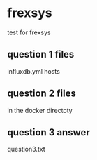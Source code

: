 # frexsys
test for frexsys
## question 1 files
influxdb.yml
hosts
## question 2 files
in the docker directoty
## question 3 answer
question3.txt
